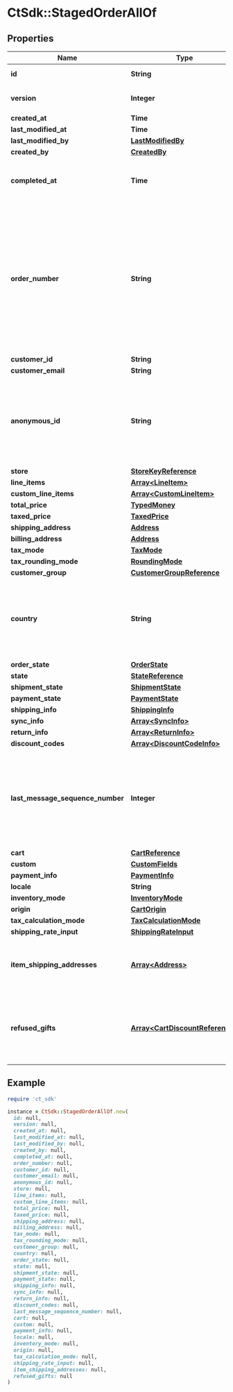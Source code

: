 # CtSdk::StagedOrderAllOf

## Properties

| Name | Type | Description | Notes |
| ---- | ---- | ----------- | ----- |
| **id** | **String** | The unique ID of the order. | [optional] |
| **version** | **Integer** | The current version of the order. | [optional] |
| **created_at** | **Time** |  | [optional] |
| **last_modified_at** | **Time** |  | [optional] |
| **last_modified_by** | [**LastModifiedBy**](LastModifiedBy.md) |  | [optional] |
| **created_by** | [**CreatedBy**](CreatedBy.md) |  | [optional] |
| **completed_at** | **Time** | This field will only be present if it was set for Order Import | [optional] |
| **order_number** | **String** | String that uniquely identifies an order. It can be used to create more human-readable (in contrast to ID) identifier for the order. It should be unique across a project. Once it&#39;s set it cannot be changed. | [optional] |
| **customer_id** | **String** |  | [optional] |
| **customer_email** | **String** |  | [optional] |
| **anonymous_id** | **String** | Identifies carts and orders belonging to an anonymous session (the customer has not signed up/in yet). | [optional] |
| **store** | [**StoreKeyReference**](StoreKeyReference.md) |  | [optional] |
| **line_items** | [**Array&lt;LineItem&gt;**](LineItem.md) |  | [optional] |
| **custom_line_items** | [**Array&lt;CustomLineItem&gt;**](CustomLineItem.md) |  | [optional] |
| **total_price** | [**TypedMoney**](TypedMoney.md) |  | [optional] |
| **taxed_price** | [**TaxedPrice**](TaxedPrice.md) |  | [optional] |
| **shipping_address** | [**Address**](Address.md) |  | [optional] |
| **billing_address** | [**Address**](Address.md) |  | [optional] |
| **tax_mode** | [**TaxMode**](TaxMode.md) |  | [optional] |
| **tax_rounding_mode** | [**RoundingMode**](RoundingMode.md) |  | [optional] |
| **customer_group** | [**CustomerGroupReference**](CustomerGroupReference.md) |  | [optional] |
| **country** | **String** | A two-digit country code as per [ISO 3166-1 alpha-2](https://en.wikipedia.org/wiki/ISO_3166-1_alpha-2). Used for product variant price selection. | [optional] |
| **order_state** | [**OrderState**](OrderState.md) |  | [optional] |
| **state** | [**StateReference**](StateReference.md) |  | [optional] |
| **shipment_state** | [**ShipmentState**](ShipmentState.md) |  | [optional] |
| **payment_state** | [**PaymentState**](PaymentState.md) |  | [optional] |
| **shipping_info** | [**ShippingInfo**](ShippingInfo.md) |  | [optional] |
| **sync_info** | [**Array&lt;SyncInfo&gt;**](SyncInfo.md) |  | [optional] |
| **return_info** | [**Array&lt;ReturnInfo&gt;**](ReturnInfo.md) |  | [optional] |
| **discount_codes** | [**Array&lt;DiscountCodeInfo&gt;**](DiscountCodeInfo.md) |  | [optional] |
| **last_message_sequence_number** | **Integer** | The sequence number of the last order message produced by changes to this order. &#x60;0&#x60; means, that no messages were created yet. | [optional] |
| **cart** | [**CartReference**](CartReference.md) |  | [optional] |
| **custom** | [**CustomFields**](CustomFields.md) |  | [optional] |
| **payment_info** | [**PaymentInfo**](PaymentInfo.md) |  | [optional] |
| **locale** | **String** |  | [optional] |
| **inventory_mode** | [**InventoryMode**](InventoryMode.md) |  | [optional] |
| **origin** | [**CartOrigin**](CartOrigin.md) |  | [optional] |
| **tax_calculation_mode** | [**TaxCalculationMode**](TaxCalculationMode.md) |  | [optional] |
| **shipping_rate_input** | [**ShippingRateInput**](ShippingRateInput.md) |  | [optional] |
| **item_shipping_addresses** | [**Array&lt;Address&gt;**](Address.md) | Contains addresses for orders with multiple shipping addresses. | [optional] |
| **refused_gifts** | [**Array&lt;CartDiscountReference&gt;**](CartDiscountReference.md) | Automatically filled when a line item with LineItemMode &#x60;GiftLineItem&#x60; is removed from this order. | [optional] |

## Example

```ruby
require 'ct_sdk'

instance = CtSdk::StagedOrderAllOf.new(
  id: null,
  version: null,
  created_at: null,
  last_modified_at: null,
  last_modified_by: null,
  created_by: null,
  completed_at: null,
  order_number: null,
  customer_id: null,
  customer_email: null,
  anonymous_id: null,
  store: null,
  line_items: null,
  custom_line_items: null,
  total_price: null,
  taxed_price: null,
  shipping_address: null,
  billing_address: null,
  tax_mode: null,
  tax_rounding_mode: null,
  customer_group: null,
  country: null,
  order_state: null,
  state: null,
  shipment_state: null,
  payment_state: null,
  shipping_info: null,
  sync_info: null,
  return_info: null,
  discount_codes: null,
  last_message_sequence_number: null,
  cart: null,
  custom: null,
  payment_info: null,
  locale: null,
  inventory_mode: null,
  origin: null,
  tax_calculation_mode: null,
  shipping_rate_input: null,
  item_shipping_addresses: null,
  refused_gifts: null
)
```

